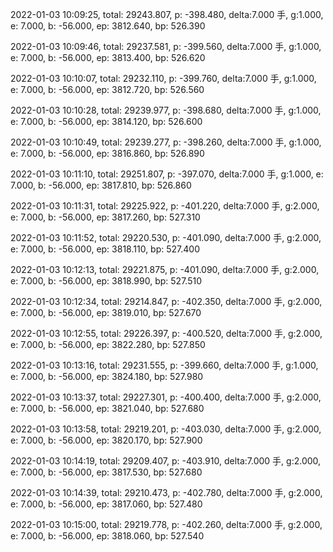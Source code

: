 2022-01-03 10:09:25, total: 29243.807, p: -398.480, delta:7.000 手, g:1.000, e: 7.000, b: -56.000, ep: 3812.640, bp: 526.390

2022-01-03 10:09:46, total: 29237.581, p: -399.560, delta:7.000 手, g:1.000, e: 7.000, b: -56.000, ep: 3813.400, bp: 526.620

2022-01-03 10:10:07, total: 29232.110, p: -399.760, delta:7.000 手, g:1.000, e: 7.000, b: -56.000, ep: 3812.720, bp: 526.560

2022-01-03 10:10:28, total: 29239.977, p: -398.680, delta:7.000 手, g:1.000, e: 7.000, b: -56.000, ep: 3814.120, bp: 526.600

2022-01-03 10:10:49, total: 29239.277, p: -398.260, delta:7.000 手, g:1.000, e: 7.000, b: -56.000, ep: 3816.860, bp: 526.890

2022-01-03 10:11:10, total: 29251.807, p: -397.070, delta:7.000 手, g:1.000, e: 7.000, b: -56.000, ep: 3817.810, bp: 526.860

2022-01-03 10:11:31, total: 29225.922, p: -401.220, delta:7.000 手, g:2.000, e: 7.000, b: -56.000, ep: 3817.260, bp: 527.310

2022-01-03 10:11:52, total: 29220.530, p: -401.090, delta:7.000 手, g:2.000, e: 7.000, b: -56.000, ep: 3818.110, bp: 527.400

2022-01-03 10:12:13, total: 29221.875, p: -401.090, delta:7.000 手, g:2.000, e: 7.000, b: -56.000, ep: 3818.990, bp: 527.510

2022-01-03 10:12:34, total: 29214.847, p: -402.350, delta:7.000 手, g:2.000, e: 7.000, b: -56.000, ep: 3819.010, bp: 527.670

2022-01-03 10:12:55, total: 29226.397, p: -400.520, delta:7.000 手, g:2.000, e: 7.000, b: -56.000, ep: 3822.280, bp: 527.850

2022-01-03 10:13:16, total: 29231.555, p: -399.660, delta:7.000 手, g:1.000, e: 7.000, b: -56.000, ep: 3824.180, bp: 527.980

2022-01-03 10:13:37, total: 29227.301, p: -400.400, delta:7.000 手, g:2.000, e: 7.000, b: -56.000, ep: 3821.040, bp: 527.680

2022-01-03 10:13:58, total: 29219.201, p: -403.030, delta:7.000 手, g:2.000, e: 7.000, b: -56.000, ep: 3820.170, bp: 527.900

2022-01-03 10:14:19, total: 29209.407, p: -403.910, delta:7.000 手, g:2.000, e: 7.000, b: -56.000, ep: 3817.530, bp: 527.680

2022-01-03 10:14:39, total: 29210.473, p: -402.780, delta:7.000 手, g:2.000, e: 7.000, b: -56.000, ep: 3817.060, bp: 527.480

2022-01-03 10:15:00, total: 29219.778, p: -402.260, delta:7.000 手, g:2.000, e: 7.000, b: -56.000, ep: 3818.060, bp: 527.540